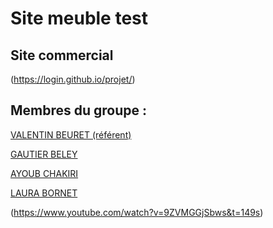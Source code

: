 # Site meuble test


## Site commercial    

(https://login.github.io/projet/)

## Membres du groupe :

[VALENTIN BEURET (référent)](mailto:valentin.beuret@edu.univ-fcomte.fr)

[GAUTIER BELEY](mailto:gautier.beley@edu.univ-fcomte.fr)

[AYOUB CHAKIRI](mailto:ayoub.chakiri@edu.univ-fcomte.fr) 

[LAURA BORNET](mailto:laura.bornert@edu.univ-fcomte.fr)  

(https://www.youtube.com/watch?v=9ZVMGGjSbws&t=149s)
